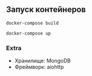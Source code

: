 ## Запуск контейнеров

```shell
docker-compose build

docker-compose up
```

### Extra

 - Хранилище: MongoDB
 - Фреймворк: aiohttp

